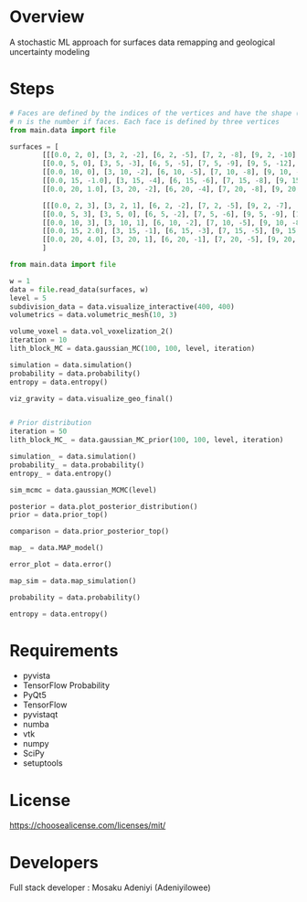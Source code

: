 # Overview
A stochastic ML approach for surfaces data remapping and geological uncertainty modeling

# Steps
```python
# Faces are defined by the indices of the vertices and have the shape (n,3) for triangular meshes.
# n is the number if faces. Each face is defined by three vertices
from main.data import file

surfaces = [
        [[[0.0, 2, 0], [3, 2, -2], [6, 2, -5], [7, 2, -8], [9, 2, -10], [15, 2, -14]],
        [[0.0, 5, 0], [3, 5, -3], [6, 5, -5], [7, 5, -9], [9, 5, -12], [15, 5, -15]],
        [[0.0, 10, 0], [3, 10, -2], [6, 10, -5], [7, 10, -8], [9, 10, -11], [15, 10, -16]],
        [[0.0, 15, -1.0], [3, 15, -4], [6, 15, -6], [7, 15, -8], [9, 15, -11.5], [15, 15, -15]],
        [[0.0, 20, 1.0], [3, 20, -2], [6, 20, -4], [7, 20, -8], [9, 20, -11], [15, 20, -16]]],

        [[[0.0, 2, 3], [3, 2, 1], [6, 2, -2], [7, 2, -5], [9, 2, -7], [15, 2, -11]],
        [[0.0, 5, 3], [3, 5, 0], [6, 5, -2], [7, 5, -6], [9, 5, -9], [15, 5, -12]],
        [[0.0, 10, 3], [3, 10, 1], [6, 10, -2], [7, 10, -5], [9, 10, -8], [15, 10, -13]],
        [[0.0, 15, 2.0], [3, 15, -1], [6, 15, -3], [7, 15, -5], [9, 15, -8.5], [15, 15, -12]],
        [[0.0, 20, 4.0], [3, 20, 1], [6, 20, -1], [7, 20, -5], [9, 20, -8], [15, 20, -13]]]
        ]

from main.data import file

w = 1
data = file.read_data(surfaces, w)
level = 5
subdivision_data = data.visualize_interactive(400, 400)
volumetrics = data.volumetric_mesh(10, 3)

volume_voxel = data.vol_voxelization_2()
iteration = 10
lith_block_MC = data.gaussian_MC(100, 100, level, iteration)

simulation = data.simulation()
probability = data.probability()
entropy = data.entropy()

viz_gravity = data.visualize_geo_final()


# Prior distribution
iteration = 50
lith_block_MC_ = data.gaussian_MC_prior(100, 100, level, iteration)

simulation_ = data.simulation()
probability_ = data.probability()
entropy_ = data.entropy()

sim_mcmc = data.gaussian_MCMC(level)

posterior = data.plot_posterior_distribution()
prior = data.prior_top()

comparison = data.prior_posterior_top()

map_ = data.MAP_model()

error_plot = data.error()

map_sim = data.map_simulation()

probability = data.probability()

entropy = data.entropy()

```

# Requirements
- pyvista
- TensorFlow Probability
- PyQt5
- TensorFlow
- pyvistaqt
- numba
- vtk
- numpy
- SciPy
- setuptools


# License
https://choosealicense.com/licenses/mit/


# Developers
Full stack developer : Mosaku Adeniyi (Adeniyilowee)
